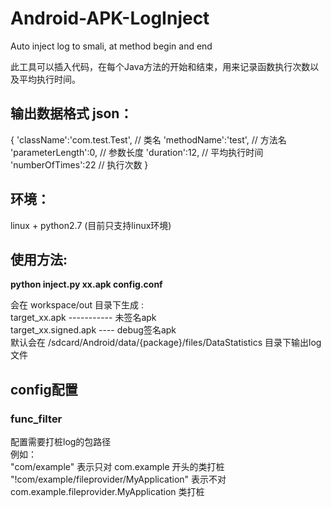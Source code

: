 # Android-APK-LogInject
Auto inject log to smali, at method begin and end

此工具可以插入代码，在每个Java方法的开始和结束，用来记录函数执行次数以及平均执行时间。<br/>

## 输出数据格式 json：
{
    'className':'com.test.Test', // 类名
    'methodName':'test',         // 方法名
    'parameterLength':0,         // 参数长度
    'duration':12,               // 平均执行时间
    'numberOfTimes':22           // 执行次数
}

## 环境：
linux + python2.7 (目前只支持linux环境)

## 使用方法:
**python inject.py xx.apk config.conf**

会在 workspace/out 目录下生成 :<br/>
target_xx.apk ----------- 未签名apk<br/>
target_xx.signed.apk ---- debug签名apk<br/>
默认会在 /sdcard/Android/data/{package}/files/DataStatistics 目录下输出log文件

## config配置
### func_filter
配置需要打桩log的包路径<br/>
  例如：<br/>
  "com/example" 表示只对 com.example 开头的类打桩<br/>
  "!com/example/fileprovider/MyApplication" 表示不对 com.example.fileprovider.MyApplication 类打桩<br/>

